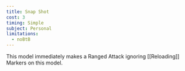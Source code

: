 ```yaml
---
title: Snap Shot
cost: 3
timing: Simple
subject: Personal
limitations:
  - noBtB
---
```

This model immediately makes a Ranged Attack ignoring [[Reloading]] Markers on this model.